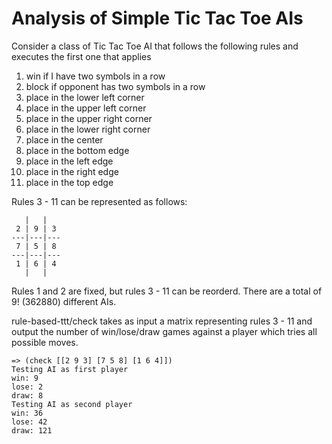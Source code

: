 # Analysis of Simple Tic Tac Toe AIs

Consider a class of Tic Tac Toe AI that follows the following rules and executes the first one that applies

1. win if I have two symbols in a row
2. block if opponent has two symbols in a row
3. place in the lower left corner
4. place in the upper left corner
5. place in the upper right corner
6. place in the lower right corner
7. place in the center
8. place in the bottom edge
9. place in the left edge
10. place in the right edge
11. place in the top edge

Rules 3 - 11 can be represented as follows:
```
   |   |
 2 | 9 | 3
---|---|---
 7 | 5 | 8
---|---|---
 1 | 6 | 4
   |   |
```
Rules 1 and 2 are fixed, but rules 3 - 11 can be reorderd. There are a total of 9! (362880) different AIs.

rule-based-ttt/check takes as input a matrix representing rules 3 - 11 and
output the number of win/lose/draw games against a player which tries all
possible moves.

```
=> (check [[2 9 3] [7 5 8] [1 6 4]])
Testing AI as first player
win: 9
lose: 2
draw: 8
Testing AI as second player
win: 36
lose: 42
draw: 121
```
